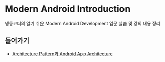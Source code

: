 # Modern Android Introduction

냉동코더의 알기 쉬운 Modern Android Development 입문 실습 및 강의 내용 정리

## 들어가기
- [Architecture Pattern과 Android App Architecture](./class/01_Architecture%20Pattern과%20Android%20App%20Architecture.md)
